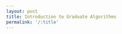 ```yaml
---
layout: post
title: Introduction to Graduate Algorithms
permalink: '/:title'
---
```


<div class="gistpost">
	<script src="{{ site.gist_url }}2020-02-20-introduction-to-graduate-algorithms.md"></script>
</div>